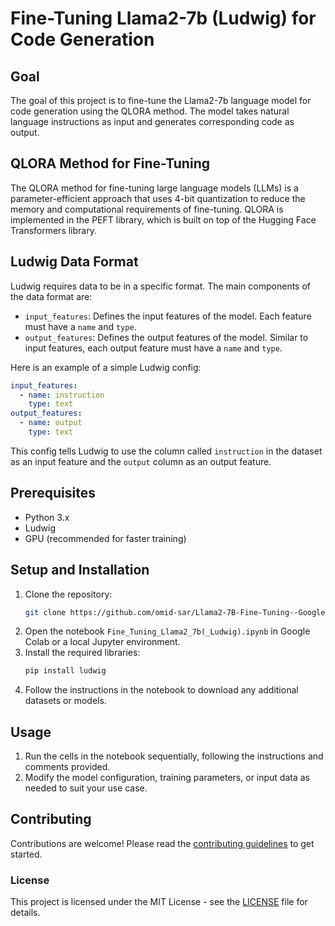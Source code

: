 
# Fine-Tuning Llama2-7b (Ludwig) for Code Generation

## Goal

The goal of this project is to fine-tune the Llama2-7b language model for code generation using the QLORA method. The model takes natural language instructions as input and generates corresponding code as output.

## QLORA Method for Fine-Tuning

The QLORA method for fine-tuning large language models (LLMs) is a parameter-efficient approach that uses 4-bit quantization to reduce the memory and computational requirements of fine-tuning. QLORA is implemented in the PEFT library, which is built on top of the Hugging Face Transformers library.

## Ludwig Data Format

Ludwig requires data to be in a specific format. The main components of the data format are:

- `input_features`: Defines the input features of the model. Each feature must have a `name` and `type`.
- `output_features`: Defines the output features of the model. Similar to input features, each output feature must have a `name` and `type`.

Here is an example of a simple Ludwig config:

```yaml
input_features:
  - name: instruction
    type: text
output_features:
  - name: output
    type: text
```

This config tells Ludwig to use the column called `instruction` in the dataset as an input feature and the `output` column as an output feature.

## Prerequisites

- Python 3.x
- Ludwig
- GPU (recommended for faster training)

## Setup and Installation

1. Clone the repository:
   ```sh
   git clone https://github.com/omid-sar/Llama2-7B-Fine-Tuning--Google-Colab-.git
   ```
2. Open the notebook `Fine_Tuning_Llama2_7b(_Ludwig).ipynb` in Google Colab or a local Jupyter environment.
3. Install the required libraries:
   ```sh
   pip install ludwig
   ```
4. Follow the instructions in the notebook to download any additional datasets or models.

## Usage

1. Run the cells in the notebook sequentially, following the instructions and comments provided.
2. Modify the model configuration, training parameters, or input data as needed to suit your use case.

## Contributing

Contributions are welcome! Please read the [contributing guidelines](CONTRIBUTING.md) to get started.

### License

This project is licensed under the MIT License - see the [LICENSE](LICENSE) file for details.

